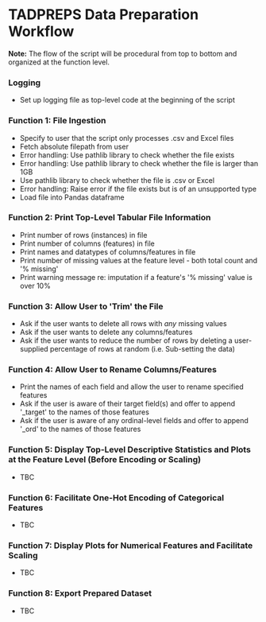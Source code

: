 # TADPREPS Data Preparation Workflow

**Note:** The flow of the script will be procedural from top to bottom and organized at the function level.

### Logging
- Set up logging file as top-level code at the beginning of the script

### Function 1: File Ingestion
- Specify to user that the script only processes .csv and Excel files 
- Fetch absolute filepath from user
- Error handling: Use pathlib library to check whether the file exists
- Error handling: Use pathlib library to check whether the file is larger than 1GB
- Use pathlib library to check whether the file is .csv or Excel
- Error handling: Raise error if the file exists but is of an unsupported type
- Load file into Pandas dataframe

### Function 2: Print Top-Level Tabular File Information
- Print number of rows (instances) in file
- Print number of columns (features) in file
- Print names and datatypes of columns/features in file
- Print number of missing values at the feature level - both total count and '% missing'
- Print warning message re: imputation if a feature's '% missing' value is over 10%

### Function 3: Allow User to 'Trim' the File
- Ask if the user wants to delete all rows with *any* missing values
- Ask if the user wants to delete any columns/features
- Ask if the user wants to reduce the number of rows by deleting a user-supplied percentage of rows at random (i.e. Sub-setting the data)

### Function 4: Allow User to Rename Columns/Features
- Print the names of each field and allow the user to rename specified features
- Ask if the user is aware of their target field(s) and offer to append '_target' to the names of those features
- Ask if the user is aware of any ordinal-level fields and offer to append '_ord' to the names of those features

### Function 5: Display Top-Level Descriptive Statistics and Plots at the Feature Level (Before Encoding or Scaling)
- TBC

### Function 6: Facilitate One-Hot Encoding of Categorical Features
- TBC

### Function 7: Display Plots for Numerical Features and Facilitate Scaling
- TBC

### Function 8: Export Prepared Dataset
- TBC
